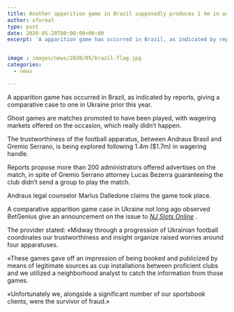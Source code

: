 ```yaml
---
title: Another apparition game in Brazil supposedly produces 1 4m in wagers
author: xforeal 
type: post
date: 2020-05-20T00:00:00+00:00
excerpt: 'A apparition game has occurred in Brazil, as indicated by reports, giving a comparative case to one in Ukraine prior this year '


image : images/news/2020/05/brazil-flag.jpg
categories:
  - news

---
```

A apparition game has occurred in Brazil, as indicated by reports, giving a comparative case to one in Ukraine prior this year. 

Ghost games are matches promoted to have been played, with wagering markets offered on the occasion, which really didn&#8217;t happen. 

The trustworthiness of the football apparatus, between Andraus Brasil and Gremio Serrano, is being explored following 1.4m ($1.7m) in wagering handle. 

Reports propose more than 200 administrators offered advertises on the match, in spite of Gremio Serrano attorney Lucas Bezerra guaranteeing the club didn&#8217;t send a group to play the match. 

Andraus legal counselor Marlus Dalledone claims the game took place. 

A comparative apparition game case in Ukraine not long ago observed BetGenius give an announcement on the issue to _[NJ Slots Online][1]_ . 

The provider stated: &#171;Midway through a progression of Ukrainian football coordinates our trustworthiness and insight organize raised worries around four apparatuses. 

&#171;These games gave off an impression of being booked and publicized by means of legitimate sources as cup installations between proficient clubs and we utilized a neighborhood analyst to catch the information from those games. 

&#171;Unfortunately we, alongside a significant number of our sportsbook clients, were the survivor of fraud.&#187;

 [1]: #